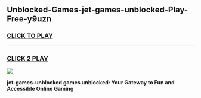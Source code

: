 
## Unblocked-Games-jet-games-unblocked-Play-Free-y9uzn
<h3>
<a href="https://premium76.site?title=jet-games-unblocked&ref=23A">CLICK TO PLAY</a></h3>
<hr>

<h3>
<a href="https://premium76.site?title=jet-games-unblocked&ref=23A">CLICK 2 PLAY</a>
  
</h3>

<a href="https://premium76.site?title=jet-games-unblocked&ref=23A"><img src="https://clearcache.store/games.png"></a>


**jet-games-unblocked games unblocked: Your Gateway to Fun and Accessible Online Gaming**
